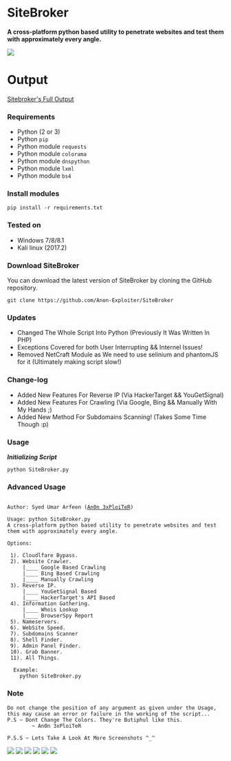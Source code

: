 # SiteBroker
**A cross-platform python based utility to penetrate websites and test them with approximately every angle.**

<img src="https://i.imgur.com/9KubVzA.png" />

# Output
<a href="https://github.com/Anon-Exploiter/Rough_Work/blob/master/SiteBroker_Output" target="_blank">Sitebroker's Full Output</a>

### Requirements

- Python (2 or 3)
- Python `pip`
- Python module `requests`
- Python module `colorama`
- Python module `dnspython`
- Python module `lxml`
- Python module `bs4`

### Install modules

	pip install -r requirements.txt
	
### Tested on

- Windows 7/8/8.1
- Kali linux (2017.2)
 
### Download SiteBroker

You can download the latest version of SiteBroker by cloning the GitHub repository.

	git clone https://github.com/Anon-Exploiter/SiteBroker
	
### Updates

- Changed The Whole Script Into Python (Previously It Was Written In PHP)
- Exceptions Covered for both User Interrupting && Internel Issues!
- Removed NetCraft Module as We need to use selinium and phantomJS for it (Ultimately making script slow!)


### Change-log

- Added New Features For Reverse IP (Via HackerTarget && YouGetSignal)
- Added New Features For Crawling (Via Google, Bing && Manually With My Hands ;) 
- Added New Method For Subdomains Scanning! (Takes Some Time Though :p)


### Usage

***Initializing Script***

	python SiteBroker.py
	

### Advanced Usage

<pre><code>
Author: Syed Umar Arfeen (<a href="https://www.facebook.com/0x556d6172" target="_blank">An0n 3xPloiTeR</a>)

Usage: python SiteBroker.py
A cross-platform python based utility to penetrate websites and test them with approximately every angle.

Options:

 1). Cloudlfare Bypass. 
 2). Website Crawler.
  	 |____ Google Based Crawling
 	 |____ Bing Based Crawling
 	 |____ Manually Crawling
 3). Reverse IP.
  	 |____ YouGetSignal Based
 	 |____ HackerTarget's API Based
 4). Information Gathering.
  	 |____ Whois Lookup
 	 |____ BrowserSpy Report
 5). Nameservers.
 6). WebSite Speed.
 7). Subdomains Scanner
 8). Shell Finder.
 9). Admin Panel Finder.
 10). Grab Banner.
 11). All Things.
  
  Example:
	python SiteBroker.py
</code></pre>


### Note 
<pre><code>Do not change the position of any argument as given under the Usage, this may cause an error or failure in the working of the script...
P.S ~ Dont Change The Colors. They're Butiphul like this.
		~ An0n 3xPloiTeR

P.S.S ~ Lets Take A Look At More Screenshots ^_^</code></pre>
<img src="https://i.imgur.com/RSrESbB.png" />
<img src="https://i.imgur.com/sBZ0n5i.png" />
<img src="https://i.imgur.com/a6DsVOP.png" />
<img src="https://i.imgur.com/noKnHfJ.png" />
<img src="https://i.imgur.com/3iIdnto.png" />
<img src="https://i.imgur.com/cjS9SOV.png" />

